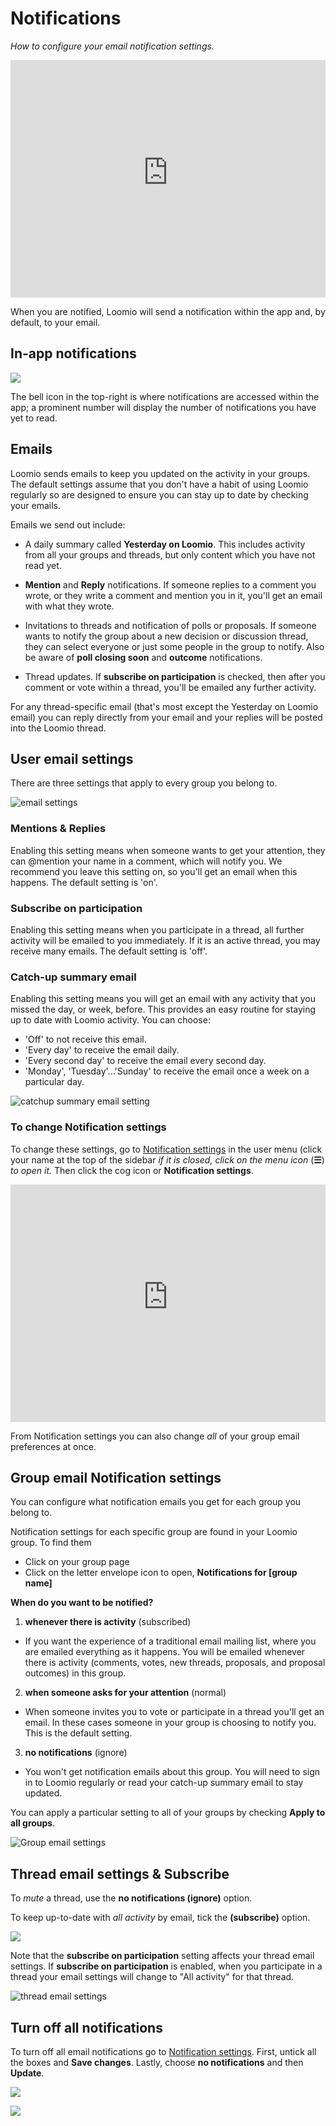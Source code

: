 # Notifications
_How to configure your email notification settings._

<iframe width="100%" height="380px" src="https://www.youtube-nocookie.com/embed/0Mb2_D74ktM?start=2?rel=0" frameborder="0" allowfullscreen></iframe>

When you are notified, Loomio will send a notification within the app and, by default, to your email.

## In-app notifications

![](notification_bell.png)

The bell icon in the top-right is where notifications are accessed within the app; a prominent number will display the number of notifications you have yet to read.

## Emails

Loomio sends emails to keep you updated on the activity in your groups. The default settings assume that you don't have a habit of using Loomio regularly so are designed to ensure you can stay up to date by checking your emails.

Emails we send out include:

- A daily summary called **Yesterday on Loomio**. This includes activity from all your groups and threads, but only content which you have not read yet.

- **Mention** and **Reply** notifications. If someone replies to a comment you wrote, or they write a comment and mention you in it, you'll get an email with what they wrote.

- Invitations to threads and notification of polls or proposals. If someone wants to notify the group about a new decision or discussion thread, they can select everyone or just some people in the group to notify. Also be aware of **poll closing soon** and **outcome** notifications.

- Thread updates. If **subscribe on participation** is checked, then after you comment or vote within a thread, you'll be emailed any further activity.

For any thread-specific email (that's most except the Yesterday on Loomio email) you can reply directly from your email and your replies will be posted into the Loomio thread.

## User email settings

There are three settings that apply to every group you belong to.

![email settings](email_settings.png)

### Mentions & Replies

Enabling this setting means when someone wants to get your attention, they can @mention your name in a comment, which will notify you. We recommend you leave this setting on, so you'll get an email when this happens. The default setting is 'on'.

### Subscribe on participation

Enabling this setting means when you participate in a thread, all further activity will be emailed to you immediately.  If it is an active thread, you may receive many emails. The default setting is 'off'.

### Catch-up summary email

Enabling this setting means you will get an email with any activity that you missed the day, or week, before. This provides an easy routine for staying up to date with Loomio activity.  You can choose:

- 'Off' to not receive this email.
- 'Every day' to receive the email daily.
- 'Every second day' to receive the email every second day.
- 'Monday', 'Tuesday'...'Sunday' to receive the email once a week on a particular day.

![catchup summary email setting](catchup_summary_email_setting.png)

### To change Notification settings

To change these settings, go to [Notification settings](https://www.loomio.org/email_preferences) in the user menu (click your name at the top of the sidebar _if it is closed, click on the menu icon_ (**☰**) _to open it._ Then click the cog icon or **Notification settings**.

<iframe width="100%" height="380px" src="https://www.youtube-nocookie.com/embed/VMhTAL5oXI8?rel=0" frameborder="0" allowfullscreen></iframe>

From Notification settings you can also change _all_ of your group email preferences at once.

## Group email Notification settings

You can configure what notification emails you get for each group you belong to.

Notification settings for each specific group are found in your Loomio group. To find them

- Click on your group page
- Click on the letter envelope icon to open, **Notifications for [group name]**

**When do you want to be notified?**

1. **whenever there is activity** (subscribed)

 - If you want the experience of a traditional email mailing list, where you are emailed everything as it happens. You will be emailed whenever there is activity (comments, votes, new threads, proposals, and proposal outcomes) in this group.

2. **when someone asks for your attention** (normal)

 - When someone invites you to vote or participate in a thread you'll get an email. In these cases someone in your group is choosing to notify you. This is the default setting.

3. **no notifications** (ignore)

 - You won't get notification emails about this group. You will need to sign in to Loomio regularly or read your catch-up summary email to stay updated.

You can apply a particular setting to all of your groups by checking **Apply to all groups**.

![Group email settings](group_email_settings.png)

## Thread email settings & Subscribe

To _mute_ a thread, use the **no notifications (ignore)** option.

To keep up-to-date with _all activity_ by email, tick the **(subscribe)** option.


![](subscribe_to_thread.png)

Note that the **subscribe on participation** setting affects your thread email settings. If **subscribe on participation** is enabled, when you participate in a thread your email settings will change to "All activity" for that thread.

![thread email settings](thread_email_settings.png)


## Turn off all notifications

To turn off all email notifications go to [Notification settings](https://www.loomio.org/email_preferences/). First, untick all the boxes and **Save changes**. Lastly, choose **no notifications** and then **Update**.

![](turn_off_all_emails.png)

![](turn_off_all_emails_2.png)
